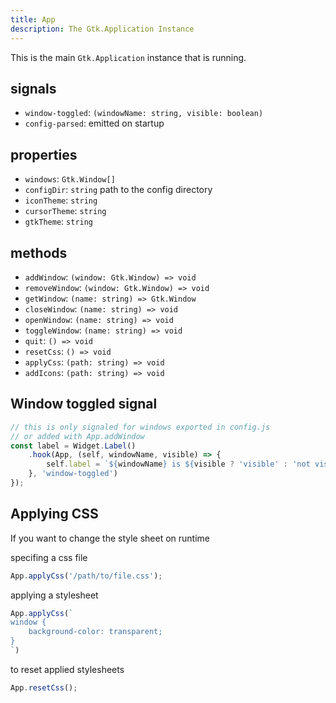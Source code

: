 ```yaml
---
title: App
description: The Gtk.Application Instance
---
```


This is the main `Gtk.Application` instance that is running.

## signals

* `window-toggled`: `(windowName: string, visible: boolean)`
* `config-parsed`: emitted on startup

## properties

* `windows`: `Gtk.Window[]`
* `configDir`: `string` path to the config directory
* `iconTheme`: `string`
* `cursorTheme`: `string`
* `gtkTheme`: `string`

## methods

* `addWindow`: `(window: Gtk.Window) => void`
* `removeWindow`: `(window: Gtk.Window) => void`
* `getWindow`: `(name: string) => Gtk.Window`
* `closeWindow`: `(name: string) => void`
* `openWindow`: `(name: string) => void`
* `toggleWindow`: `(name: string) => void`
* `quit`: `() => void`
* `resetCss`: `() => void`
* `applyCss`: `(path: string) => void`
* `addIcons`: `(path: string) => void`

## Window toggled signal

```js
// this is only signaled for windows exported in config.js
// or added with App.addWindow
const label = Widget.Label()
    .hook(App, (self, windowName, visible) => {
        self.label = `${windowName} is ${visible ? 'visible' : 'not visible'}`;
    }, 'window-toggled')
});
```

## Applying CSS

If you want to change the style sheet on runtime

specifing a css file

```js
App.applyCss('/path/to/file.css');
```

applying a stylesheet

```js
App.applyCss(`
window {
    background-color: transparent;
}
`)
```

to reset applied stylesheets

```js
App.resetCss();
```
